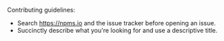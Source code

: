 Contributing guidelines:
- Search https://npms.io and the issue tracker before opening an issue.
- Succinctly describe what you're looking for and use a descriptive title.

